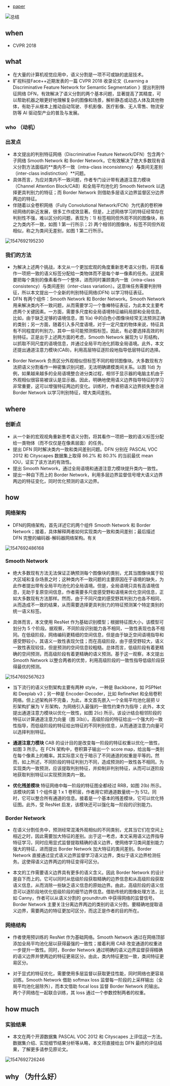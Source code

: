 - [paper](paper/2018-Learning-a-Discriminative-Feature-Network-for-Semantic-Segmentation.pdf)

![总结](readme/Learning-a-Discriminative-Feature-Network-for-Semantic-Segmentation-思维导图.png)

## when

-  CVPR 2018

## what

- 在大量的计算机视觉应用中，语义分割是一项不可或缺的底层技术。
- 旷视科技Face++近期发表的一篇 CVPR 2018 收录论文《Learning a Discriminative Feature Network for Semantic Segmentation 》提出判别特征网络 DFN，有效解决了语义分割的两个基本问题，显著提高了其精度，可以帮助机器之眼更好地理解复杂的图像和场景，解析静态或动态人体及其他物体，有助于从根本上推动自动驾驶、手机影像、医疗影像、无人零售、物流安防等 AI 驱动型产业的普及与发展。

### who （动机）

### 出发点

- 本文提出的判别特征网络（Discriminative Feature Network/DFN）包含两个子网络 Smooth Network 和 Border Network，它有效解决了绝大多数现有语义分割方法面临的**类内不一致（intra-class inconsistency）**与**类间无差别（inter-class indistinction）**问题。
- 具体而言，为应对类内不一致问题，作者专门设计带有通道注意力模块（Channel Attention Block/CAB）和全局平均池化的 Smooth Network 以选择更具判别力的特征；而 Border Network 则借助多层语义边界监督区分边界两边的特征。
- 伴随着以全卷积网络（Fully Convolutional Network/FCN）为代表的卷积神经网络的新近发展，很多工作成效显著。但是，上述网络学习的特征经常存在判别性不强，难以区分的问题，表现为：1) 标签相同但外观不同的图像块，称之为类内不一致，如图 1 第一行所示；2) 两个相邻的图像块，标签不同但外观相似，称之为类间无差别，如图 1 第二行所示。

![1547692195230](readme/Learning-a-Discriminative-Feature-Network-for-Semantic-Segmentation-语义分割-问题.png)

### 我们的方法

* 为解决上述两个挑战，本文从一个更加宏观的角度重新思考语义分割，将其看作一项把一致的语义标签分配给一类物体而不是每个单一像素的任务。这就需要把每个类别的像素看作一个整体，进而同时兼顾类内一致（intra-class consistency）与类间差别（inter-class variation）。这意味任务需要判别特征，所以本文提出一个全新的判别特征网络(DFN) 以学习特征表征。
* DFN 有两个组件：Smooth Network 和 Border Network。Smooth Network 用来解决类内不一致问题，从而需要学习一个鲁棒特征表征，为此本文主要考虑两个关键因素。一方面，需要多尺度和全局语境特征编码局部和全局信息。比如，由于缺乏足够的语境信息，图 1(a) 中的白色小图像块经常无法预测正确的类别；另一方面，随着引入多尺度语境，对于一定尺度的物体来说，特征具有不同程度的判别力，其中一些可能预测假标签。因此，有必要选择高效的判别特征。正是出于上述两方面的考虑，Smooth Network 展现为 U 形结构，以抓取不同尺度的语境信息，并通过全局平均池化抓取全局语境。此外，本文还提出通道注意力模块(CAB)，利用高层特征逐阶段地指导低层特征的选择。

- Border Network 负责区分外观相似但标签不同的相邻图像块。大多数现有方法把语义分割看作一种密集识别问题，无法明确建模类间关系。以图 1(d) 为例，如果越来越多的全局语境整合进分类过程，相邻于显示器的电脑主机由于外观相似很容易被误认是显示器。因此，明确地使用语义边界指导特征的学习非常重要，这可以增强特征两边的变化。训练时，作者把语义边界损失整合进 Border Network 以学习判别特征，增大类间差别。

## where

### 创新点

- 从一个新的宏观视角重新思考语义分割，将其看作一项把一致的语义标签分配给一类物体（而不仅仅是在像素层面）的任务。
- 提出 DFN 同时解决类内一致和类间差别问题。DFN 分别在 PASCAL VOC 2012 和 Cityscapes 数据集上取得 86.2% 和 80.3% 的当前最优 mean IOU，证实了该方法的有效性。
- 提出 Smooth Network，通过全局语境和通道注意力模块提升类内一致性。
- 提出一种自下而上的 Border Network，利用多层边界监督信号增大语义边界两边的特征变化，同时优化预测的语义边界。

## how

### 网络架构

* DFN的网络架构，首先详述它的两个组件 Smooth Network 和 Border Network；接着，具体解释两者如何实现类内一致和类间差别；最后描述 DFN 完整的编码器-解码器网络架构。有关

![1547692486168](readme/Learning-a-Discriminative-Feature-Network-for-Semantic-Segmentation-DFN-概览.png)

### Smooth Network

* 绝大多数现有方法无法保证正确预测每个图像块的类别，尤其当图像块属于较大区域和复杂场景之时；这种类内不一致问题的主要原因在于语境的缺失，为此作者提出带有全局平均池化的全局语境。但是，全局语境只具有高语境信息，无助于复原空间信息，作者需要多尺度感受野和语境来优化空间信息，正如大多数现有方法那样。然而，由于不同尺度的感受野其判别力也各不相同，从而造成不一致的结果，从而需要选择更具判别力的特征预测某个特定类别的统一语义标签。

* 具体而言，本文使用 ResNet 作为基础识别模型；根据特征图大小，该模型可划分为 5 个阶段。据观察，不同阶段识别能力各不相同，一致性表现也各不相同。在低级阶段，网络编码更精细的空间信息，但是由于缺乏空间语境指导和感受野较小，其语义一致性表现欠佳；而在高级阶段，由于感受野较大，语义一致性表现较佳，但是预测的空间信息较粗糙。总体而言，低级阶段有着更精确的空间预测，而高级阶段有着更精确的语义预测。基于这一观察，本文提出 Smooth Network 以整合两者的优势，利用高级阶段的一致性指导低级阶段获得最优的预测。

![1547692567623](readme/Learning-a-Discriminative-Feature-Network-for-Semantic-Segmentation-smooth-network.png)

* 当下流行的语义分割架构主要有两种 style，一种是 Backbone，如 PSPNet 和 Deeplab v3；另一种是 Encoder-Decoder，比如 RefineNet 和全局卷积网络。但上述架构并不完备，为此，本文首先嵌入一个全局平均池化层把 U 形架构扩展为 V 形架构，为网络引入最强的一致性约束作为指导；此外，本文提出通道注意力模块以优化一致性，如图 2(c) 所示。该设计结合相邻阶段的特征以计算通道注意力向量（图 3(b)）。高级阶段的特征给出一个强大的一致性指导，而低级阶段的特征给出特征的不同判别信息，从而通道注意力向量可以选择判别特征。

* **通道注意力模块** CAB 的设计目的是改变每一阶段的特征权重以优化一致性，如图 3 所示。在 FCN 架构中，卷积算子输出一个 score map，给出每一类别在每个像素上的概率。其实际意义在于暗示了不同通道的权重是平等的。然而，如上所述，不同阶段的特征判别力不同，造成预测的一致性各不相同。为实现类内一致预测，应该提取判别特征，并抑制非判别特征，从而可以逐阶段地获取判别特征以实现预测类内一致。

* **优化残差模块** 特征网络中每一阶段的特征图全都经过 RRB，如图 2(b) 所示。该模块的第 1 个组件是 1 x 1 卷积层，作者用它把通道数量统一为 512。同时，它可以整合所有通道的信息。接着是一个基本的残差模块，它可以优化特征图。此外，受 ResNet 启发，该模块还可以强化每一阶段的识别能力。

### Border Network

* 在语义分割任务中，预测经常混淆外观相似的不同类别，尤其当它们在空间上相近之时，因此需要加大特征的差别。出于这一考虑，本文采用语义边界指导特征学习，同时应用显式监督提取精确的语义边界，使网络学习类间差别能力强大的特征，进而提出 Border Network 加大特征的类间差别。Border Network 直接通过显式语义边界监督学习语义边界，类似于语义边界检测任务。这使得语义边界两边的特征变得可区分。

* 本文的工作需要语义边界具有更多的语义含义。因此 Border Network 的设计是自下而上的。它可以同时从低级阶段获取精确的边界信息和从高级阶段获取语义信息，从而消除一些缺乏语义信息的原始边界。由此，高级阶段的语义信息可以逐阶段地优化低级阶段的细节边界信息。借助传统的图像处理方法，比如 Canny，作者可以从语义分割的 groundtruth 中获得网络的监督信号。Border Network 主要关注分离边界两边的类别的语义分割。要精确地提取语义边界，需要两边的特征更加可区分，而这正是作者的目的所在。

### 网络结构

* 作者使用预训练的 ResNet 作为基础网络。Smooth Network 通过在网络顶部添加全局平均池化层以获得最强的一致性；接着利用 CAB 改变通道的权重进一步提升一致性。同时，Border Network 通过明确的语义边界监督获得精确的语义边界并使两边的特征更易区分。由此，类内特征更加一致，类间特征更易区分。

* 对于显式的特征优化，需要使用多层监督以获取更佳性能，同时网络也更容易训练。Smooth Network 借助 softmax loss 监督每一阶段的上采样输出（全局平均池化层除外），而本文借助 focal loss 监督 Border Network 的输出。两个子网络在一起联合训练，其 loss 通过一个参数控制两者的权重。

## how much

### 实验结果

* 本文在两个开源数据集 PASCAL VOC 2012 和 Cityscapes 上评估这一方法。数据集介绍、实现细节结果分析等从略，本文将直接给出 DFN 最终的评估结果，了解更多请参见原论文。

![1547692726246](readme/Learning-a-Discriminative-Feature-Network-for-Semantic-Segmentation-实验结果-voc.png)



## why （为什么好）



